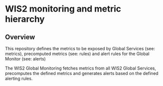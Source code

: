 # WIS2 monitoring and metric hierarchy

## Overview

This repository defines the metrics to be exposed by Global Services (see: metrics), precomputed metrics (see: rules) and alert rules for the Global Monitor (see: alerts)

The WIS2 Global Monitoring fetches metrics from all WIS2 Global Services, precomputes the defined metrics and generates alerts based on the defined alerting rules.
